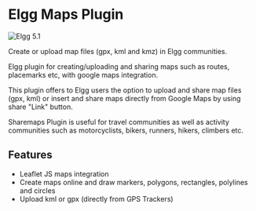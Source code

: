 # Elgg Maps Plugin

![Elgg 5.1](https://img.shields.io/badge/Elgg-5.1-orange.svg?style=flat-square)

Create or upload map files (gpx, kml and kmz) in Elgg communities.

Elgg plugin for creating/uploading and sharing maps such as routes, placemarks etc, with google maps integration.

This plugin offers to Elgg users the option to upload and share map files (gpx, kml) or insert and share maps directly from Google Maps by using share "Link" button.

Sharemaps Plugin is useful for travel communities as well as activity communities such as motorcyclists, bikers, runners, hikers, climbers etc.

## Features

- Leaflet JS maps integration
- Create maps online and draw markers, polygons, rectangles, polylines and circles
- Upload kml or gpx (directly from GPS Trackers)

